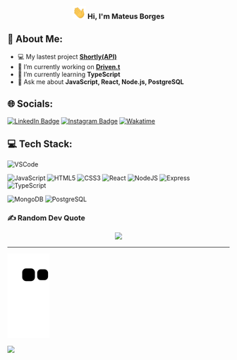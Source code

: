 <h3 align="center"><strong><img src="https://github.com/ABSphreak/ABSphreak/blob/master/gifs/Hi.gif" width="30"> Hi, I'm Mateus Borges</strong></h3>

## 💫 About Me:
- 💻 My lastest project **[Shortly(API)](https://github.com/mat-borges/shortly-api)**
- 🔭 I’m currently working on **[Driven.t](https://github.com/mat-borges/drivent_calstech)**<br>
- 🌱 I’m currently learning **TypeScript**<br>
- 💬 Ask me about **JavaScript, React, Node.js, PostgreSQL**


## 🌐 Socials:
[![LinkedIn Badge](https://img.shields.io/badge/LinkedIn-%230077B5.svg?logo=linkedin&logoColor=white)](https://linkedin.com/in/mat-borges "Connect on LinkedIn")
[![Instagram Badge](https://img.shields.io/badge/-@matbborges-f25b85?style=flat&logo=Instagram&logoColor=white)](https://www.instagram.com/matbborges/ "Follow on Instagram")
[![Wakatime](https://wakatime.com/badge/user/65e091a8-99ff-49c6-96b2-fe7a9a3dd53c.svg)](https://wakatime.com/@65e091a8-99ff-49c6-96b2-fe7a9a3dd53c)

## 💻 Tech Stack:
![VSCode](https://img.shields.io/badge/VSCode-007ACC?style=for-the-badge&logo=visualstudiocode&logoColor=ffffff)

![JavaScript](https://img.shields.io/badge/javascript-%2320232a.svg?style=for-the-badge&logo=javascript&logoColor=%23F7DF1E)
![HTML5](https://img.shields.io/badge/html5-%23E34F26.svg?style=for-the-badge&logo=html5&logoColor=ffffff)
![CSS3](https://img.shields.io/badge/css3-%231572B6.svg?style=for-the-badge&logo=css3&logoColor=ffffff)
![React](https://img.shields.io/badge/react-%2320232a.svg?style=for-the-badge&logo=react&logoColor=%2361DAFB)
![NodeJS](https://img.shields.io/badge/node.js-6DA55F?style=for-the-badge&logo=node.js&logoColor=ffffff)
![Express](http://img.shields.io/badge/express-000000?style=for-the-badge&logo=express&logoColor=ffffff)
![TypeScript](http://img.shields.io/badge/TypeScript-3178C6?style=for-the-badge&logo=typescript&logoColor=ffffff)

![MongoDB](http://img.shields.io/badge/MongoDB-%2320232a.svg?style=for-the-badge&logo=mongodb&logoColor=-47A248)
![PostgreSQL](http://img.shields.io/badge/PostgreSQL-4169E1?style=for-the-badge&logo=postgresql&logoColor=ffffff)


### ✍️ Random Dev Quote
<div align="center">
<img width="500em" src="https://quotes-github-readme.vercel.app/api?type=horizontal&theme=tokyonight" />
</div>

---
![mateus snake svg](https://github.com/mat-borges/mat-borges/blob/output/github-contribution-grid-snake.svg)

[![](https://visitcount.itsvg.in/api?id=mat-borges&icon=2&color=4)](https://visitcount.itsvg.in)


